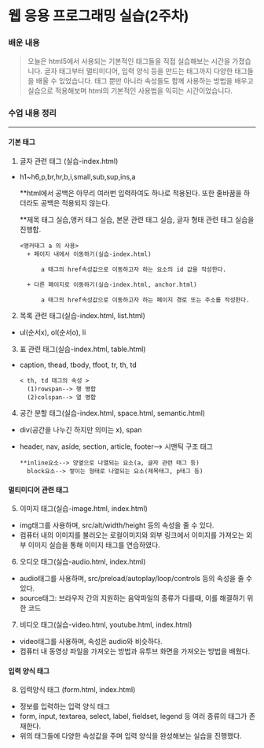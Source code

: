 # 웹 응용 프로그래밍 실습(2주차)

### 배운 내용 
> 오늘은 html5에서 사용되는 기본적인 태그들을 직접 실습해보는 시간을 가졌습니다. 글자 태그부터 멀티미디어, 입력 양식 등을 만드는 태그까지 다양한 태그들을 배울 수 있었습니다. 태그 뿐만 아니라 속성들도 함께 사용하는 방법을 배우고 실습으로 적용해보며 html의 기본적인 사용법을 익히는 시간이었습니다. 

### 수업 내용 정리
---------------------------------------
#### 기본 태그
1. 글자 관련 태그 (실습-index.html)
  + h1~h6,p,br,hr,b,i,small,sub,sup,ins,a

    **html에서 공백은 아무리 여러번 입력하여도 하나로 적용된다. 또한 줄바꿈을 하더라도 공백은 적용되지 않는다.
    
    **제목 태그 실습,앵커 태그 실습, 본문 관련 태그 실습, 글자 형태 관련 태그 실습을 진행함.


        <앵커태그 a 의 사용>
          + 페이지 내에서 이동하기(실습-index.html)

              a 태그의 href속성값으로 이동하고자 하는 요소의 id 값을 작성한다.

          + 다른 페이지로 이동하기(실습-index.html, anchor.html)

              a 태그의 href속성값으로 이동하고자 하는 페이지 경로 또는 주소를 작성한다.


2. 목록 관련 태그(실습-index.html, list.html)
  + ul(순서x), ol(순서o), li

3. 표 관련 태그(실습-index.html, table.html)
  + caption, thead, tbody, tfoot, tr, th, td


        < th, td 태그의 속성 >
          (1)rowspan--> 행 병합
          (2)colspan--> 열 병합


4. 공간 분할 태그(실습-index.html, space.html, semantic.html)
  + div(공간을 나누긴 하지만 의미는 x), span
  + header, nav, aside, section, article, footer--> 시맨틱 구조 태그


        **inline요소--> 양옆으로 나열되는 요소(a, 글자 관련 태그 등)
          block요소--> 쌓이는 형태로 나열되는 요소(제목태그, p태그 등)


#### 멀티미디어 관련 태그
5. 이미지 태그(실습-image.html, index.html)
  + img태그를 사용하며, src/alt/width/height 등의 속성을 줄 수 있다.
  + 컴퓨터 내의 이미지를 불러오는 로컬이미지와 외부 링크에서 이미지를 가져오는 외부 이미지 실습을 통해 이미지 태그를 연습하였다.

6. 오디오 태그(실습-audio.html, index.html)
  + audio태그를 사용하며, src/preload/autoplay/loop/controls 등의 속성을 줄 수 있다.
  + source태그: 브라우저 간의 지원하는 음악파일의 종류가 다를때, 이를 해결하기 위한 코드
7. 비디오 태그(실습-video.html, youtube.html, index.html)
  + video태그를 사용하며, 속성은 audio와 비슷하다.
  + 컴퓨터 내 동영상 파일을 가져오는 방법과 유투브 화면을 가져오는 방법을 배웠다.

#### 입력 양식 태그
8. 입력양식 태그 (form.html, index.html)
  + 정보를 입력하는 입력 양식 태그
  + form, input, textarea, select, label, fieldset, legend 등 여러 종류의 태그가 존재한다.
  + 위의 태그들에 다양한 속성값을 주며 입력 양식을 완성해보는 실습을 진행했다.
  





